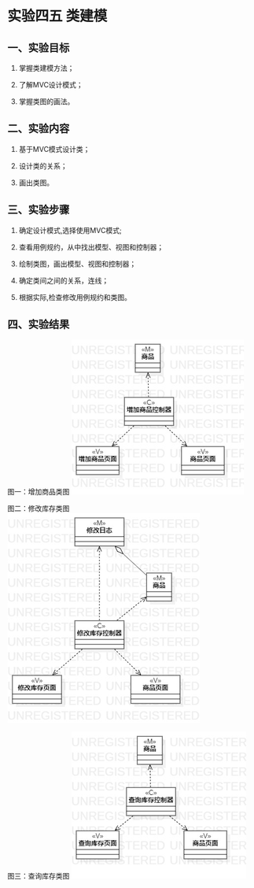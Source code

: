 <!--
 * @Author: your name
 * @Date: 2020-03-27 13:03:26
 * @LastEditTime: 2020-04-02 20:42:04
 * @LastEditors: Please set LastEditors
 * @Description: In User Settings Edit
 * @FilePath: \undefinedf:\github\uml-modeling-2020\students\1707080714328\lab4.md
 -->
# 实验四五 类建模

## 一、实验目标

1. 掌握类建模方法；

2. 了解MVC设计模式；

3. 掌握类图的画法。

## 二、实验内容

1. 基于MVC模式设计类；

2. 设计类的关系；

3. 画出类图。

## 三、实验步骤

1. 确定设计模式,选择使用MVC模式;

2. 查看用例规约，从中找出模型、视图和控制器；

3. 绘制类图，画出模型、视图和控制器；

4. 确定类间之间的关系，连线；

5. 根据实际,检查修改用例规约和类图。

## 四、实验结果

图一：增加商品类图
![增加商品类图](./Lab4_ClassDiagram_AddCommodity.jpg)

图二：修改库存类图
![修改库存类图](./Lab4_ClassDiagram_ModifyInventory.jpg)
 
图三：查询库存类图
![查询库存类图](./Lab4_ClassDiagram_CheckInventory.jpg)

